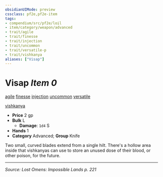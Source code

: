 ```yaml
---
obsidianUIMode: preview
cssclass: pf2e,pf2e-item
tags:
- compendium/src/pf2e/loil
- item/category/weapon/advanced
- trait/agile
- trait/finesse
- trait/injection
- trait/uncommon
- trait/versatile-p
- trait/vishkanya
aliases: ["Visap"]
---
```

# Visap *Item 0*  
[agile](agile.md "Agile Weapon Trait")  [finesse](finesse.md "Finesse Weapon Trait")  [injection](injection-g-g.md "Injection Weapon Trait")  [uncommon](uncommon.md "Uncommon Rarity Trait")  [versatile <P>](rules/traits/versatile-p.md "Versatile Weapon Trait")  [vishkanya](vishkanya-loil.md "Vishkanya Ancestry & Heritage Trait")  

- **Price** 2 gp
- **Bulk** L
  - **Damage**: `1d4` S
- **Hands** 1
- **Category** Advanced; **Group** Knife 

Two small, curved blades extend from a single hilt. There's a hollow area inside that vishkanyas can use to store an unused dose of their blood, or other poison, for the future.


---
*Source: Lost Omens: Impossible Lands p. 221*